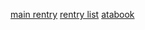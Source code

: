 

[main rentry](https://rentry.co/monsterhunterwiids) [rentry list](https://rentry.co/bazrentrys) [atabook](https://pinksm.atabook.org/)
